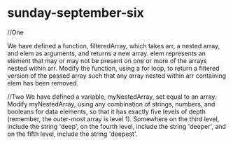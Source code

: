 # sunday-september-six

//One 

We have defined a function, filteredArray, which takes arr, a nested array, and elem as arguments, 
and returns a new array. elem represents an element that may or may not be present on one or more of
the arrays nested within arr. Modify the function, using a for loop, to return a filtered version of 
the passed array such that any array nested within arr containing elem has been removed.

//Two
We have defined a variable, myNestedArray, set equal to an array. Modify myNestedArray, using any 
combination of strings, numbers, and booleans for data elements, so that it has exactly five levels 
of depth (remember, the outer-most array is level 1). Somewhere on the third level, include the string
'deep', on the fourth level, include the string 'deeper', and on the fifth level, include the string 'deepest'.

